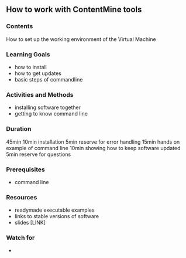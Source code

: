 ## How to work with ContentMine tools

### Contents

How to set up the working environment of the Virtual Machine

### Learning Goals

* how to install
* how to get updates
* basic steps of commandline


### Activities and Methods

* installing software together
* getting to know command line


### Duration

45min
10min installation
5min reserve for error handling
15min hands on example of command line
10min showing how to keep software updated
5min reserve for questions

### Prerequisites

* command line

### Resources

* readymade executable examples
* links to stable versions of software
* slides [LINK]


### Watch for

* 